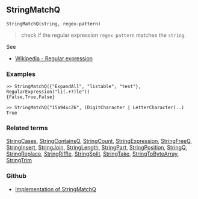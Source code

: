 ## StringMatchQ

```
StringMatchQ(string, regex-pattern)
```

> check if the regular expression `regex-pattern` matches the `string`.
  
See
* [Wikipedia - Regular expression](https://en.wikipedia.org/wiki/Regular_expression)

### Examples

```
>> StringMatchQ({"ExpandAll", "listable", "test"}, RegularExpression("li(.+?)le"))
{False,True,False}

>> StringMatchQ("15a94xcZ6", (DigitCharacter | LetterCharacter)..)
True
```

### Related terms
[StringCases](StringCases.md), [StringContainsQ](StringContainsQ.md), [StringCount](StringCount.md), [StringExpression](StringExpression.md), [StringFreeQ](StringFreeQ.md), [StringInsert](StringInsert.md), [StringJoin](StringJoin.md), [StringLength](StringLength.md), [StringPart](StringPart.md), [StringPosition](StringPosition.md), [StringQ](StringQ.md), [StringReplace](StringReplace.md), [StringRiffle](StringRiffle.md), [StringSplit](StringSplit.md), [StringTake](StringTake.md), [StringToByteArray](StringToByteArray.md), [StringTrim](StringTrim.md)

### Github

* [Implementation of StringMatchQ](https://github.com/axkr/symja_android_library/blob/master/symja_android_library/matheclipse-core/src/main/java/org/matheclipse/core/builtin/StringFunctions.java#L1891) 
